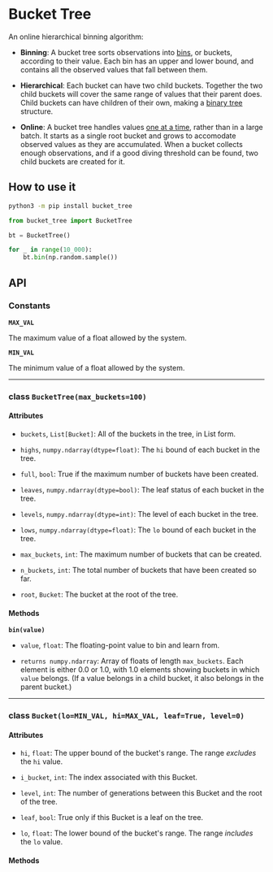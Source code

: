 # Bucket Tree

An online hierarchical binning algorithm:

* **Binning**: A bucket tree sorts observations into
[bins](https://en.wikipedia.org/wiki/Data_binning), or buckets, according to their
value. Each bin has an upper and lower bound, and contains all the observed
values that fall between them.

* **Hierarchical**: Each bucket can have two child buckets. Together the two
child buckets will cover the same range of values that their parent does.
Child buckets can have children of their own, making a
[binary tree](https://en.wikipedia.org/wiki/Binary_tree) structure.

* **Online**: A bucket tree handles values
[one at a time](https://en.wikipedia.org/wiki/Online_algorithm),
rather than in a large
batch. It starts as a single root bucket and grows to accomodate observed
values as they are accumulated. When a bucket collects enough observations,
and if a good diving threshold can be found, two child buckets are created for it.

## How to use it

```bash
python3 -m pip install bucket_tree
```


```python
from bucket_tree import BucketTree

bt = BucketTree()

for _ in range(10_000):
    bt.bin(np.random.sample())
```

## API

### Constants

**`MAX_VAL`**

The maximum value of a float allowed by the system.

**`MIN_VAL`**

The minimum value of a float allowed by the system.

---

### class `BucketTree(max_buckets=100)`


#### Attributes

- `buckets`, `List[Bucket]`: All of the buckets in the tree, in List form.

- `highs`, `numpy.ndarray(dtype=float)`: The `hi` bound of each bucket in the tree.

- `full`, `bool`: True if the maximum number of buckets have been created.

- `leaves`, `numpy.ndarray(dtype=bool)`: The leaf status of each bucket in the tree.

- `levels`, `numpy.ndarray(dtype=int)`:  The level of each bucket in the tree.

- `lows`, `numpy.ndarray(dtype=float)`: The `lo` bound of each bucket in the tree.

- `max_buckets`, `int`: The maximum number of buckets that can be created.

- `n_buckets`, `int`: The total number of buckets that have been created so far.

- `root`, `Bucket`: The bucket at the root of the tree.

#### Methods

**`bin(value)`**

- `value`, `float`: The floating-point value to bin and learn from.

- `returns numpy.ndarray`: Array of floats of length `max_buckets`.
Each element is either 0.0 or 1.0, with 1.0 elements showing buckets in which
`value` belongs. (If a value belongs in a child bucket, it also belongs in the
parent bucket.)

---

### class `Bucket(lo=MIN_VAL, hi=MAX_VAL, leaf=True, level=0)`

#### Attributes

- `hi`, `float`: The upper bound of the bucket's range.
The range *excludes* the `hi` value. 

- `i_bucket`, `int`: The index associated with this Bucket.

- `level`, `int`: The number of generations between this Bucket and
the root of the tree.

- `leaf`, `bool`: True only if this Bucket is a leaf on the tree.

- `lo`, `float`: The lower bound of the bucket's range.
The range *includes* the `lo` value. 

#### Methods

